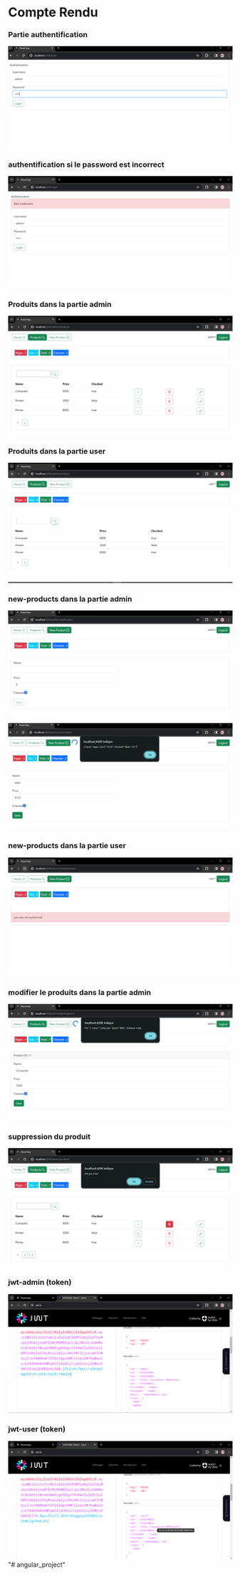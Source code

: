 <h1>Compte Rendu</h1>
<h3>Partie authentification</h3>
<img src="ScreenShots/authentification.PNG">
<h3>authentification si le password est incorrect</h3>
<img src="ScreenShots/authentification2.PNG">
<h3>Produits dans la partie admin</h3>
<img src="ScreenShots/productsAdmin.PNG">
<h3>Produits dans la partie user</h3>
<img src="ScreenShots/productsUser.PNG">
<h3>new-products dans la partie admin</h3>
<img src="ScreenShots/ajouterProductsAdmin.PNG">
<img src="ScreenShots/ajouterProductsAdmin2.PNG">
<h3>new-products dans la partie user</h3>
<img src="ScreenShots/ajouterProductsUser.PNG">
<h3>modifier le produits dans la partie admin</h3>
<img src="ScreenShots/modifierProducts.PNG">
<h3>suppression du produit</h3>
<img src="ScreenShots/supressionProducst.PNG">
<h3>jwt-admin (token)</h3>
<img src="ScreenShots/jwtAdmin.PNG">
<h3>jwt-user (token)</h3>
<img src="ScreenShots/jwtUser.PNG">
"# angular_project" 

